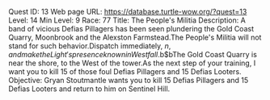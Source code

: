 Quest ID: 13
Web page URL: https://database.turtle-wow.org/?quest=13
Level: 14
Min Level: 9
Race: 77
Title: The People's Militia
Description: A band of vicious Defias Pillagers has been seen plundering the Gold Coast Quarry, Moonbrook and the Alexston Farmstead.The People's Militia will not stand for such behavior.Dispatch immediately, $n, and make the Light's presence known in Westfall.$b$bThe Gold Coast Quarry is near the shore, to the West of the tower.As the next step of your training, I want you to kill 15 of those foul Defias Pillagers and 15 Defias Looters.
Objective: Gryan Stoutmantle wants you to kill 15 Defias Pillagers and 15 Defias Looters and return to him on Sentinel Hill.
